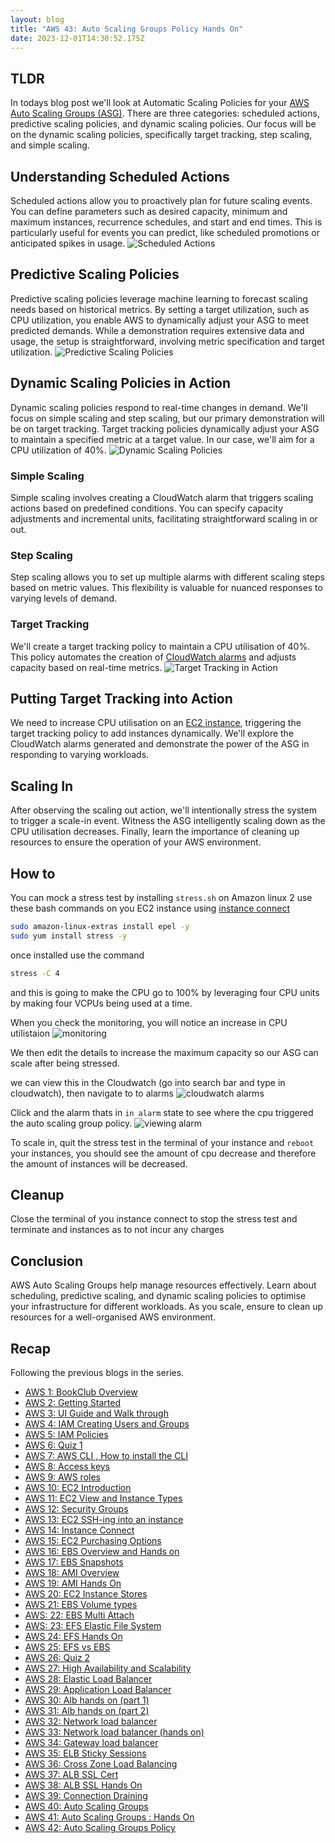 ```yaml
---
layout: blog
title: "AWS 43: Auto Scaling Groups Policy Hands On"
date: 2023-12-01T14:30:52.175Z
---
```


## TLDR

In todays blog post we'll look at Automatic Scaling Policies for your [AWS Auto Scaling Groups (ASG)](https://magicishaqblog.netlify.app/2023-11-24-aws-42-Auto-Scaling-Groups-Policy/). There are three categories: scheduled actions, predictive scaling policies, and dynamic scaling policies. Our focus will be on the dynamic scaling policies, specifically target tracking, step scaling, and simple scaling.

## Understanding Scheduled Actions

Scheduled actions allow you to proactively plan for future scaling events. You can define parameters such as desired capacity, minimum and maximum instances, recurrence schedules, and start and end times. This is particularly useful for events you can predict, like scheduled promotions or anticipated spikes in usage.
![Scheduled Actions](/blog/src/images/43/43-1.png)

## Predictive Scaling Policies

Predictive scaling policies leverage machine learning to forecast scaling needs based on historical metrics. By setting a target utilization, such as CPU utilization, you enable AWS to dynamically adjust your ASG to meet predicted demands. While a demonstration requires extensive data and usage, the setup is straightforward, involving metric specification and target utilization.
![Predictive Scaling Policies](/blog/src/images/43/43-2.png)

## Dynamic Scaling Policies in Action

Dynamic scaling policies respond to real-time changes in demand. We'll focus on simple scaling and step scaling, but our primary demonstration will be on target tracking. Target tracking policies dynamically adjust your ASG to maintain a specified metric at a target value. In our case, we'll aim for a CPU utilization of 40%.
![Dynamic Scaling Policies](/blog/src/images/43/43-3.png)

### Simple Scaling

Simple scaling involves creating a CloudWatch alarm that triggers scaling actions based on predefined conditions. You can specify capacity adjustments and incremental units, facilitating straightforward scaling in or out.

### Step Scaling

Step scaling allows you to set up multiple alarms with different scaling steps based on metric values. This flexibility is valuable for nuanced responses to varying levels of demand.

### Target Tracking

We'll create a target tracking policy to maintain a CPU utilisation of 40%. This policy automates the creation of [CloudWatch alarms](https://docs.aws.amazon.com/AmazonCloudWatch/latest/monitoring/AlarmThatSendsEmail.html) and adjusts capacity based on real-time metrics.
![Target Tracking in Action](/blog/src/images/43/43-4.png)

## Putting Target Tracking into Action

We need to increase CPU utilisation on an [EC2 instance](https://magicishaqblog.netlify.app/2023-02-24-aws-10-EC2/), triggering the target tracking policy to add instances dynamically. We'll explore the CloudWatch alarms generated and demonstrate the power of the ASG in responding to varying workloads.

## Scaling In

After observing the scaling out action, we'll intentionally stress the system to trigger a scale-in event. Witness the ASG intelligently scaling down as the CPU utilisation decreases. Finally, learn the importance of cleaning up resources to ensure the operation of your AWS environment.

## How to

You can mock a stress test by installing `stress.sh` on Amazon linux 2
use these bash commands on you EC2 instance using [instance connect](https://magicishaqblog.netlify.app/2023-03-24-aws-14-instance-connect)

```bash
sudo amazon-linux-extras install epel -y
sudo yum install stress -y
```

once installed use the command

```bash
stress -C 4
```

and this is going to make the CPU go to 100%
by leveraging four CPU units by making four VCPUs
being used at a time.

When you check the monitoring, you will notice an increase in CPU utilistaion
![monitoring](/blog/src/images/43/43-7.png)

We then edit the details to increase the maximum capacity so our ASG can scale after being stressed.

we can view this in the Cloudwatch (go into search bar and type in cloudwatch), then navigate to to alarms
![cloudwatch alarms](/blog/src/images/43/43-8.png)

Click and the alarm thats in `in alarm` state to see where the cpu triggered the auto scaling group policy.
![viewing alarm](/blog/src/images/43/43-9.png)

To scale in, quit the stress test in the terminal of your instance and `reboot` your instances, you should see the amount of cpu decrease and therefore the amount of instances will be decreased.

## Cleanup

Close the terminal of you instance connect to stop the stress test
and terminate and instances as to not incur any charges

## Conclusion

AWS Auto Scaling Groups help manage resources effectively. Learn about scheduling, predictive scaling, and dynamic scaling policies to optimise your infrastructure for different workloads. As you scale, ensure to clean up resources for a well-organised AWS environment.

## Recap

Following the previous blogs in the series.

- [AWS 1: BookClub Overview](https://magicishaqblog.netlify.app/aws/)
- [AWS 2: Getting Started](https://magicishaqblog.netlify.app/2023-01-23-aws-2-getting-started/)
- [AWS 3: UI Guide and Walk through](https://magicishaqblog.netlify.app/2023-01-27-aws-3-UI-guide-and-walkthrough)
- [AWS 4: IAM Creating Users and Groups](https://magicishaqblog.netlify.app/2023-01-28-aws-4-IAM)
- [AWS 5: IAM Policies](https://magicishaqblog.netlify.app/2023-02-03-aws-5-IAM-polices)
- [AWS 6: Quiz 1 ](https://magicishaqblog.netlify.app/aws-quiz-one)
- [AWS 7: AWS CLI , How to install the CLI](https://magicishaqblog.netlify.app/2023-10-03-aws-7-cli)
- [AWS 8: Access keys](https://magicishaqblog.netlify.app/2023-10-03-aws-8-access-keys)
- [AWS 9: AWS roles](https://magicishaqblog.netlify.app/2023-02-17-aws-9-roles)
- [AWS 10: EC2 Introduction](https://magicishaqblog.netlify.app/2023-02-24-aws-10-EC2/)
- [AWS 11: EC2 View and Instance Types](https://magicishaqblog.netlify.app/2023-03-03-aws-11-EC2-View-and-instance-types)
- [AWS 12: Security Groups](https://magicishaqblog.netlify.app/2023-03-10-aws-12-security-groups)
- [AWS 13: EC2 SSH-ing into an instance](https://magicishaqblog.netlify.app/2023-03-17-aws-13-ssh)
- [AWS 14: Instance Connect](https://magicishaqblog.netlify.app/2023-03-24-aws-14-instance-connect)
- [AWS 15: EC2 Purchasing Options](https://magicishaqblog.netlify.app/2023-03-31-aws-15-EC2-purchasing-options)
- [AWS 16: EBS Overview and Hands on](https://magicishaqblog.netlify.app/2023-04-14-aws-16-EBS-Overview-and-Hands-On)
- [AWS 17: EBS Snapshots](https://magicishaqblog.netlify.app/2023-04-21-aws-17-ebs-snapshots)
- [AWS 18: AMI Overview](https://magicishaqblog.netlify.app/2023-04-28-aws-18-ami)
- [AWS 19: AMI Hands On](https://magicishaqblog.netlify.app/2023-06-02-aws-19-AMI-Hands-On)
- [AWS 20: EC2 Instance Stores](https://magicishaqblog.netlify.app/2023-06-09-aws-20-EC2-Instance-Store)
- [AWS 21: EBS Volume types](https://magicishaqblog.netlify.app/2023-06-16-aws-21-EBS-volume-types)
- [AWS: 22: EBS Multi Attach](https://magicishaqblog.netlify.app/2023-06-23-aws-22-EBS-Multi-Attach)
- [AWS: 23: EFS Elastic File System](https://magicishaqblog.netlify.app/2023-06-30-aws-23-EFS-Elastic-File-System)
- [AWS 24: EFS Hands On](https://magicishasblog.netlify.app/2023-07-07-aws-24-EFS-Hands-On)
- [AWS 25: EFS vs EBS](https://magicishasblog.netlify.app/2023-07-14-aws-25-EFS-vs-EBS)
- [AWS 26: Quiz 2](https://magicishaqblog.netlify.app/quiz-2/2023-07-21-aws-26-quiz-2/)
- [AWS 27: High Availability and Scalability ](https://magicishaqblog.netlify.app/section6/2023-07-28-high_availability_and_scalability/)
- [AWS 28: Elastic Load Balancer](https://magicishaqblog.netlify.app/ElasticLoadBalancing/2023-08-11-aws-28-elastic-load-balancing/)
- [AWS 29: Application Load Balancer](https://magicishaqblog.netlify.app/ApplicationLoadBalancer/2023-08-18-aws-29-applicaton-load-balancer/)
- [AWS 30: Alb hands on (part 1)](https://magicishaqblog.netlify.app/ApplicationLoadBalancer/2023-08-25-aws-30-alb-hands-on/)
- [AWS 31: Alb hands on (part 2)](https://magicishaqblog.netlify.app/ApplicationLoadBalancer/2023-09-01-aws-31-more-on-alb/)
- [AWS 32: Network load balancer](https://magicishaqblog.netlify.app/NLB/2023-09-09-aws-32-network-load-balancer/)
- [AWS 33: Network load balancer (hands on)](https://magicishaqblog.netlify.app/NLB/2023-09-15-aws-33-network-load-balancer-hands-on/)
- [AWS 34: Gateway load balancer](https://magicishaqblog.netlify.app/GatewayLoadBalancer/2023-09-22-aws-34-gateway-load-balancer/)
- [AWS 35: ELB Sticky Sessions](https://magicishaqblog.netlify.app/ElasticLoadBalancing/2022-09-29-aws-35-ELB-Sticky-sessions/)
- [AWS 36: Cross Zone Load Balancing](https://magicishaqblog.netlify.app/CrossZoneLoadBalancing/2023-10-06-aws-36-cross-zone-load-balancing/)
- [AWS 37: ALB SSL Cert](https://magicishaqblog.netlify.app/ElasticLoadBalancing/2023-10-13-aws-37-ALB-SSL-Cert/)
- [AWS 38: ALB SSL Hands On](https://magicishaqblog.netlify.app/ElasticLoadBalancing/2023-10-20-aws-38-ALB-SSL-Hands-On/)
- [AWS 39: Connection Draining](https://magicishaqblog.netlify.app/2023-27-10-aws-39-connection-draining/)
- [AWS 40: Auto Scaling Groups](https://magicishaqblog.netlify.app/2023-11-10-aws-40-Auto-Scaling-Groups/)
- [AWS 41: Auto Scaling Groups : Hands On](https://magicishaqblog.netlify.app/2023-11-17-aws-41-auto-scaling-groups-hands-on/)
- [AWS 42: Auto Scaling Groups Policy](https://magicishaqblog.netlify.app/2023-11-24-aws-42-Auto-Scaling-Groups-Policy/)
